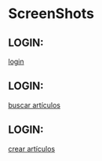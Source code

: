 # ScreenShots

## LOGIN:

[login](/DOCUMENTATION/images/login.jpg)

## LOGIN:

[buscar artículos](/DOCUMENTATION/images/articles_search.jpg)

## LOGIN:

[crear artículos](/DOCUMENTATION/images/login.jpg)

